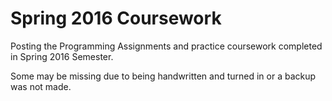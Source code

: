 # Spring 2016 Coursework

Posting the Programming Assignments and practice coursework completed in Spring 2016 Semester.

Some may be missing due to being handwritten and turned in or a backup was not made.